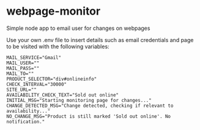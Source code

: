# webpage-monitor
Simple node app to email user for changes on webpages

Use your own .env file to insert details such as email credentials and page to be visited with the following variables: 

```
MAIL_SERVICE="Gmail"
MAIL_USER=""
MAIL_PASS=""
MAIL_TO=""
PRODUCT_SELECTOR="div#onlineinfo"
CHECK_INTERVAL="30000"
SITE_URL=""
AVAILABILITY_CHECK_TEXT="Sold out online"
INITIAL_MSG="Starting monitoring page for changes..."
CHANGE_DETECTED_MSG="Change detected, checking if relevant to availability..."
NO_CHANGE_MSG="Product is still marked 'Sold out online'. No notification."
```
